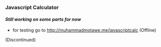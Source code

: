 ### Javascript Calculator
#### *Still working on some parts for now*


- for testing
go to http://muhammadmotawe.me/javascriptcalc (Offline)

(Discontinued)

